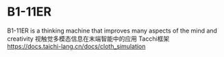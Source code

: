 # B1-11ER
B1-11ER  is a thinking machine that improves many aspects of the mind and creativity
视触觉多模态信息在末端智能中的应用
Tacchi框架
https://docs.taichi-lang.cn/docs/cloth_simulation
